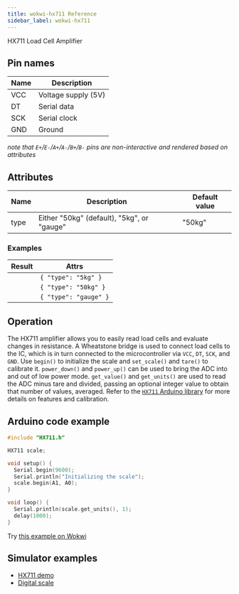 ```yaml
---
title: wokwi-hx711 Reference
sidebar_label: wokwi-hx711
---
```


HX711 Load Cell Amplifier

<wokwi-hx711 type="50kg" />

## Pin names

| Name | Description         |
| ---- | ------------------- |
| VCC  | Voltage supply (5V) |
| DT   | Serial data         |
| SCK  | Serial clock        |
| GND  | Ground              |

_note that `E+`/`E-`/`A+`/`A-`/`B+`/`B-` pins are non-interactive and rendered based on attributes_

<wokwi-hx711 type="5kg" />

## Attributes

| Name | Description                                | Default value |
| ---- | ------------------------------------------ | ------------- |
| type | Either "50kg" (default), "5kg", or "gauge" | "50kg"        |

### Examples

| Result                       | Attrs                 |
| ---------------------------- | --------------------- |
| <wokwi-hx711 type="5kg" />   | `{ "type": "5kg" }`   |
| <wokwi-hx711 type="50kg" />  | `{ "type": "50kg" }`  |
| <wokwi-hx711 type="gauge" /> | `{ "type": "gauge" }` |

## Operation

The HX711 amplifier allows you to easily read load cells and evaluate changes in resistance. A Wheatstone bridge is used to connect load cells to the IC, which is in turn connected to the microcontroller via `VCC`, `DT`, `SCK`, and `GND`. Use `begin()` to initialize the scale and `set_scale()` and `tare()` to calibrate it. `power_down()` and `power_up()` can be used to bring the ADC into and out of low power mode. `get_value()` and `get_units()` are used to read the ADC minus tare and divided, passing an optional integer value to obtain that number of values, averaged. Refer to the [`HX711` Arduino library](https://github.com/bogde/HX711#features) for more details on features and calibration.

## Arduino code example

```cpp
#include "HX711.h"

HX711 scale;

void setup() {
  Serial.begin(9600);
  Serial.println("Initializing the scale");
  scale.begin(A1, A0);
}

void loop() {
  Serial.println(scale.get_units(), 1);
  delay(1000);
}
```

Try [this example on Wokwi](https://wokwi.com/projects/345134808605655636)

## Simulator examples

- [HX711 demo](https://wokwi.com/projects/344192176616374868)
- [Digital scale](https://wokwi.com/projects/336613701830312531)
